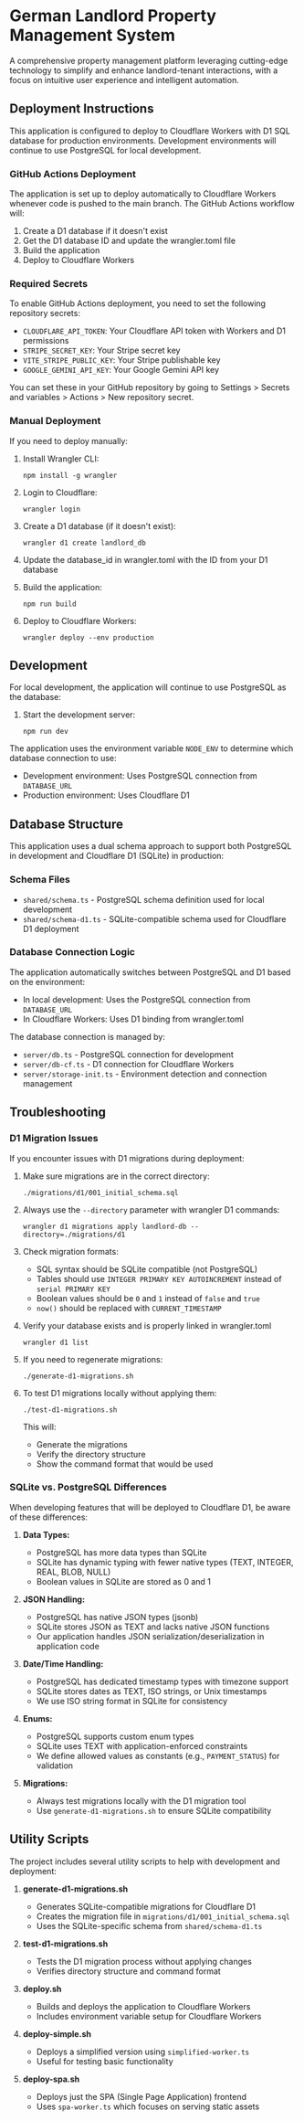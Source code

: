 # German Landlord Property Management System

A comprehensive property management platform leveraging cutting-edge technology to simplify and enhance landlord-tenant interactions, with a focus on intuitive user experience and intelligent automation.

## Deployment Instructions

This application is configured to deploy to Cloudflare Workers with D1 SQL database for production environments. Development environments will continue to use PostgreSQL for local development.

### GitHub Actions Deployment

The application is set up to deploy automatically to Cloudflare Workers whenever code is pushed to the main branch. The GitHub Actions workflow will:

1. Create a D1 database if it doesn't exist
2. Get the D1 database ID and update the wrangler.toml file
3. Build the application
4. Deploy to Cloudflare Workers

### Required Secrets

To enable GitHub Actions deployment, you need to set the following repository secrets:

- `CLOUDFLARE_API_TOKEN`: Your Cloudflare API token with Workers and D1 permissions
- `STRIPE_SECRET_KEY`: Your Stripe secret key
- `VITE_STRIPE_PUBLIC_KEY`: Your Stripe publishable key
- `GOOGLE_GEMINI_API_KEY`: Your Google Gemini API key

You can set these in your GitHub repository by going to Settings > Secrets and variables > Actions > New repository secret.

### Manual Deployment

If you need to deploy manually:

1. Install Wrangler CLI:
   ```
   npm install -g wrangler
   ```

2. Login to Cloudflare:
   ```
   wrangler login
   ```

3. Create a D1 database (if it doesn't exist):
   ```
   wrangler d1 create landlord_db
   ```

4. Update the database_id in wrangler.toml with the ID from your D1 database

5. Build the application:
   ```
   npm run build
   ```

6. Deploy to Cloudflare Workers:
   ```
   wrangler deploy --env production
   ```

## Development

For local development, the application will continue to use PostgreSQL as the database:

1. Start the development server:
   ```
   npm run dev
   ```

The application uses the environment variable `NODE_ENV` to determine which database connection to use:
- Development environment: Uses PostgreSQL connection from `DATABASE_URL`
- Production environment: Uses Cloudflare D1

## Database Structure

This application uses a dual schema approach to support both PostgreSQL in development and Cloudflare D1 (SQLite) in production:

### Schema Files

- `shared/schema.ts` - PostgreSQL schema definition used for local development
- `shared/schema-d1.ts` - SQLite-compatible schema used for Cloudflare D1 deployment

### Database Connection Logic

The application automatically switches between PostgreSQL and D1 based on the environment:

- In local development: Uses the PostgreSQL connection from `DATABASE_URL`
- In Cloudflare Workers: Uses D1 binding from wrangler.toml

The database connection is managed by:

- `server/db.ts` - PostgreSQL connection for development
- `server/db-cf.ts` - D1 connection for Cloudflare Workers
- `server/storage-init.ts` - Environment detection and connection management

## Troubleshooting

### D1 Migration Issues

If you encounter issues with D1 migrations during deployment:

1. Make sure migrations are in the correct directory:
   ```
   ./migrations/d1/001_initial_schema.sql
   ```

2. Always use the `--directory` parameter with wrangler D1 commands:
   ```
   wrangler d1 migrations apply landlord-db --directory=./migrations/d1
   ```

3. Check migration formats:
   - SQL syntax should be SQLite compatible (not PostgreSQL)
   - Tables should use `INTEGER PRIMARY KEY AUTOINCREMENT` instead of `serial PRIMARY KEY`
   - Boolean values should be `0` and `1` instead of `false` and `true`
   - `now()` should be replaced with `CURRENT_TIMESTAMP`

4. Verify your database exists and is properly linked in wrangler.toml
   ```
   wrangler d1 list
   ```

5. If you need to regenerate migrations:
   ```
   ./generate-d1-migrations.sh
   ```

6. To test D1 migrations locally without applying them:
   ```
   ./test-d1-migrations.sh
   ```
   This will:
   - Generate the migrations
   - Verify the directory structure
   - Show the command format that would be used

### SQLite vs. PostgreSQL Differences

When developing features that will be deployed to Cloudflare D1, be aware of these differences:

1. **Data Types:**
   - PostgreSQL has more data types than SQLite
   - SQLite has dynamic typing with fewer native types (TEXT, INTEGER, REAL, BLOB, NULL)
   - Boolean values in SQLite are stored as 0 and 1

2. **JSON Handling:**
   - PostgreSQL has native JSON types (jsonb)
   - SQLite stores JSON as TEXT and lacks native JSON functions
   - Our application handles JSON serialization/deserialization in application code

3. **Date/Time Handling:**
   - PostgreSQL has dedicated timestamp types with timezone support
   - SQLite stores dates as TEXT, ISO strings, or Unix timestamps
   - We use ISO string format in SQLite for consistency

4. **Enums:**
   - PostgreSQL supports custom enum types
   - SQLite uses TEXT with application-enforced constraints
   - We define allowed values as constants (e.g., `PAYMENT_STATUS`) for validation

5. **Migrations:**
   - Always test migrations locally with the D1 migration tool
   - Use `generate-d1-migrations.sh` to ensure SQLite compatibility

## Utility Scripts

The project includes several utility scripts to help with development and deployment:

1. **generate-d1-migrations.sh**
   - Generates SQLite-compatible migrations for Cloudflare D1
   - Creates the migration file in `migrations/d1/001_initial_schema.sql`
   - Uses the SQLite-specific schema from `shared/schema-d1.ts`

2. **test-d1-migrations.sh**
   - Tests the D1 migration process without applying changes
   - Verifies directory structure and command format

3. **deploy.sh**
   - Builds and deploys the application to Cloudflare Workers
   - Includes environment variable setup for Cloudflare Workers

4. **deploy-simple.sh**
   - Deploys a simplified version using `simplified-worker.ts`
   - Useful for testing basic functionality

5. **deploy-spa.sh**
   - Deploys just the SPA (Single Page Application) frontend
   - Uses `spa-worker.ts` which focuses on serving static assets